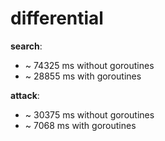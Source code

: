 # differential


**search**:

* ~ 74325 ms without goroutines
* ~ 28855 ms with goroutines

**attack**:

* ~ 30375 ms without goroutines
* ~ 7068 ms with goroutines